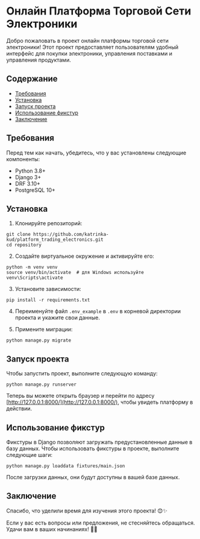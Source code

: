 
# Онлайн Платформа Торговой Сети Электроники

Добро пожаловать в проект онлайн платформы торговой сети электроники! Этот проект предоставляет пользователям удобный интерфейс для покупки электроники, управления поставками и управления продуктами.

## Содержание

- [Требования](#требования)
- [Установка](#установка)
- [Запуск проекта](#запуск-проекта)
- [Использование фикстур](#использование-фикстур)
- [Заключение](#заключение)

## Требования

Перед тем как начать, убедитесь, что у вас установлены следующие компоненты:

- Python 3.8+
- Django 3+
- DRF 3.10+
- PostgreSQL 10+

## Установка

1. Клонируйте репозиторий:

```
git clone https://github.com/katrinka-kud/platform_trading_electronics.git 
cd repository
```

2. Создайте виртуальное окружение и активируйте его:

```
python -m venv venv
source venv/bin/activate  # для Windows используйте venv\Scripts\activate
```
   
3. Установите зависимости:

```
pip install -r requirements.txt
```

4. Переименуйте файл `.env_example` в `.env` в корневой директории проекта и укажите свои данные.


5. Примените миграции:

```
python manage.py migrate
```

## Запуск проекта

Чтобы запустить проект, выполните следующую команду:

```
python manage.py runserver
```

Теперь вы можете открыть браузер и перейти по адресу [http://127.0.0.1:8000/](http://127.0.0.1:8000/), чтобы увидеть платформу в действии.

## Использование фикстур

Фикстуры в Django позволяют загружать предустановленные данные в базу данных. Чтобы использовать фикстуры в проекте, выполните следующие шаги:

```
python manage.py loaddata fixtures/main.json
```
После загрузки данных, они будут доступны в вашей базе данных.

## Заключение

Спасибо, что уделили время для изучения этого проекта! 😊✨

Если у вас есть вопросы или предложения, не стесняйтесь обращаться. Удачи вам в ваших начинаниях! 🌈🙌